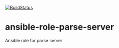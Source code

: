 [![BuildStatus](https://travis-ci.org/turkenh/ansible-role-parse-server.svg?branch=master)](https://travis-ci.org/turkenh/ansible-role-parse-server)
# ansible-role-parse-server
Ansible role for parse server

